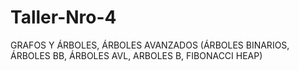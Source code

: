 # Taller-Nro-4
GRAFOS Y ÁRBOLES, ÁRBOLES AVANZADOS (ÁRBOLES BINARIOS, ÁRBOLES BB, ÁRBOLES AVL, ARBOLES B, FIBONACCI HEAP)
